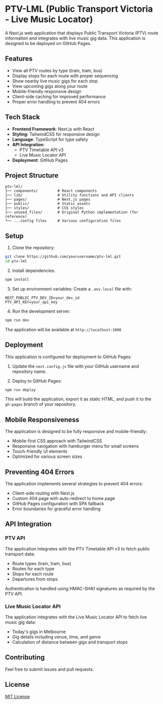 # PTV-LML (Public Transport Victoria - Live Music Locator)

A Next.js web application that displays Public Transport Victoria (PTV) route information and integrates with live music gig data. This application is designed to be deployed on GitHub Pages.

## Features

- View all PTV routes by type (train, tram, bus)
- Display stops for each route with proper sequencing
- Show nearby live music gigs for each stop
- View upcoming gigs along your route
- Mobile-friendly responsive design
- Client-side caching for improved performance
- Proper error handling to prevent 404 errors

## Tech Stack

- **Frontend Framework**: Next.js with React
- **Styling**: TailwindCSS for responsive design
- **Language**: TypeScript for type safety
- **API Integration**: 
  - PTV Timetable API v3
  - Live Music Locator API
- **Deployment**: GitHub Pages

## Project Structure

```
ptv-lml/
├── components/         # React components
├── lib/                # Utility functions and API clients
├── pages/              # Next.js pages
├── public/             # Static assets
├── styles/             # CSS styles
├── unused_files/       # Original Python implementation (for reference)
└── ...config files     # Various configuration files
```

## Setup

1. Clone the repository:
```bash
git clone https://github.com/yourusername/ptv-lml.git
cd ptv-lml
```

2. Install dependencies:
```bash
npm install
```

3. Set up environment variables:
Create a `.env.local` file with:
```
NEXT_PUBLIC_PTV_DEV_ID=your_dev_id
PTV_API_KEY=your_api_key
```

4. Run the development server:
```bash
npm run dev
```

The application will be available at `http://localhost:3000`

## Deployment

This application is configured for deployment to GitHub Pages:

1. Update the `next.config.js` file with your GitHub username and repository name.

2. Deploy to GitHub Pages:
```bash
npm run deploy
```

This will build the application, export it as static HTML, and push it to the `gh-pages` branch of your repository.

## Mobile Responsiveness

The application is designed to be fully responsive and mobile-friendly:

- Mobile-first CSS approach with TailwindCSS
- Responsive navigation with hamburger menu for small screens
- Touch-friendly UI elements
- Optimized for various screen sizes

## Preventing 404 Errors

The application implements several strategies to prevent 404 errors:

- Client-side routing with Next.js
- Custom 404 page with auto-redirect to home page
- GitHub Pages configuration with SPA fallback
- Error boundaries for graceful error handling

## API Integration

### PTV API

The application integrates with the PTV Timetable API v3 to fetch public transport data:

- Route types (train, tram, bus)
- Routes for each type
- Stops for each route
- Departures from stops

Authentication is handled using HMAC-SHA1 signatures as required by the PTV API.

### Live Music Locator API

The application integrates with the Live Music Locator API to fetch live music gig data:

- Today's gigs in Melbourne
- Gig details including venue, time, and genre
- Calculation of distance between gigs and transport stops

## Contributing

Feel free to submit issues and pull requests.

## License

[MIT License](LICENSE)
